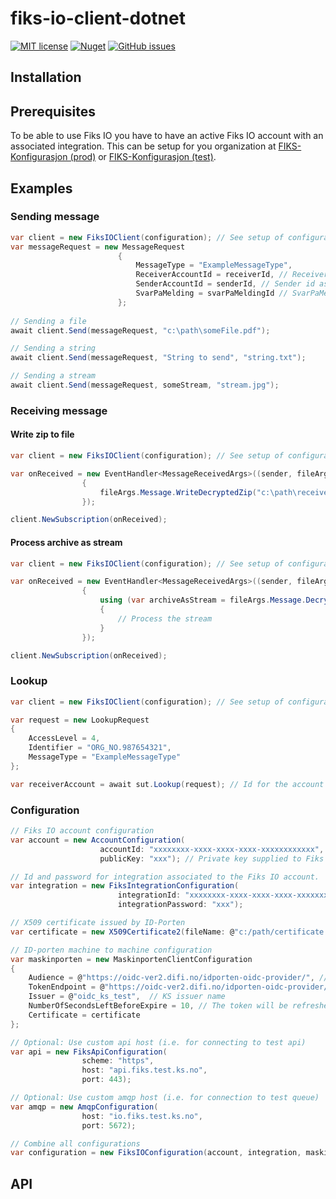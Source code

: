 # fiks-io-client-dotnet
[![MIT license](https://img.shields.io/badge/license-MIT-blue.svg)](https://github.com/ks-no/fiks-io-client-dotnet/blob/master/LICENSE)
[![Nuget](https://img.shields.io/nuget/vpre/KS.fiks.io.client.svg)](https://img.shields.io/nuget/vpre/KS.fiks.io.client)
[![GitHub issues](https://img.shields.io/github/issues-raw/ks-no/kryptering-dotnet.svg)](//github.com/ks-no/fiks-io-client-dotnet/issues)

## Installation

## Prerequisites
To be able to use Fiks IO you have to have an active Fiks IO account with an associated integration. This can be setup for you organization at [FIKS-Konfigurasjon (prod)](https://forvaltning.fiks.ks.no/fiks-konfigurasjon/) or [FIKS-Konfigurasjon (test)](https://forvaltning.fiks.test.ks.no/fiks-konfigurasjon/).


## Examples

### Sending message

```c#
var client = new FiksIOClient(configuration); // See setup of configuration below
var messageRequest = new MessageRequest
                        {
                            MessageType = "ExampleMessageType",
                            ReceiverAccountId = receiverId, // Receiver id as Guid
                            SenderAccountId = senderId, // Sender id as Guid
                            SvarPaMelding = svarPaMeldingId // SvarPaMelding id as Guid
                        };
        
// Sending a file
await client.Send(messageRequest, "c:\path\someFile.pdf");

// Sending a string
await client.Send(messageRequest, "String to send", "string.txt");

// Sending a stream
await client.Send(messageRequest, someStream, "stream.jpg");
```

### Receiving message

#### Write zip to file

```c#
var client = new FiksIOClient(configuration); // See setup of configuration below

var onReceived = new EventHandler<MessageReceivedArgs>((sender, fileArgs) =>
                {
                    fileArgs.Message.WriteDecryptedZip("c:\path\receivedFile.zip");
                });

client.NewSubscription(onReceived);
```

#### Process archive as stream
```c#
var client = new FiksIOClient(configuration); // See setup of configuration below

var onReceived = new EventHandler<MessageReceivedArgs>((sender, fileArgs) =>
                {
                    using (var archiveAsStream = fileArgs.Message.DecryptedStream) 
                    {
                        // Process the stream
                    }
                });

client.NewSubscription(onReceived);
```

### Lookup
```c#
var client = new FiksIOClient(configuration); // See setup of configuration below

var request = new LookupRequest
{
    AccessLevel = 4,
    Identifier = "ORG_NO.987654321",
    MessageType = "ExampleMessageType"
};

var receiverAccount = await sut.Lookup(request); // Id for the account receiving the specified request
```

### Configuration
```c#
// Fiks IO account configuration
var account = new AccountConfiguration(
                    accountId: "xxxxxxxx-xxxx-xxxx-xxxx-xxxxxxxxxxxx", // Fiks IO account id
                    publicKey: "xxx"); // Private key supplied to Fiks IO account

// Id and password for integration associated to the Fiks IO account.
var integration = new FiksIntegrationConfiguration(
                        integrationId: "xxxxxxxx-xxxx-xxxx-xxxx-xxxxxxxxxxxx",
                        integrationPassword: "xxx");

// X509 certificate issued by ID-Porten
var certificate = new X509Certificate2(fileName: @"c:/path/certificate.pem", password: "xxx");

// ID-porten machine to machine configuration
var maskinporten = new MaskinportenClientConfiguration
{
    Audience = @"https://oidc-ver2.difi.no/idporten-oidc-provider/", // ID-porten audience path
    TokenEndpoint = @"https://oidc-ver2.difi.no/idporten-oidc-provider/token", // ID-porten token path
    Issuer = @"oidc_ks_test",  // KS issuer name
    NumberOfSecondsLeftBeforeExpire = 10, // The token will be refreshed 10 seconds before it expires
    Certificate = certificate
};

// Optional: Use custom api host (i.e. for connecting to test api)
var api = new FiksApiConfiguration(
                scheme: "https",
                host: "api.fiks.test.ks.no",
                port: 443);

// Optional: Use custom amqp host (i.e. for connection to test queue)
var amqp = new AmqpConfiguration(
                host: "io.fiks.test.ks.no",
                port: 5672);

// Combine all configurations
var configuration = new FiksIOConfiguration(account, integration, maskinporten, api, amqp);
```

## API

